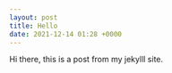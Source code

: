 ```yaml
---
layout: post
title: Hello
date: 2021-12-14 01:28 +0000
---
```



Hi there, this is a post from my jekylll site.
